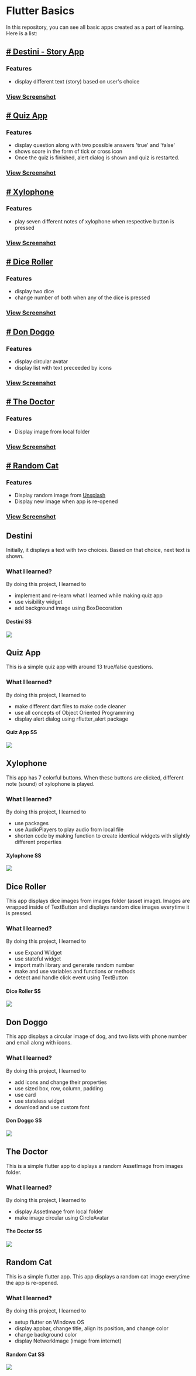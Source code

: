 # Flutter Basics
In this repository, you can see all basic apps created as a part of learning. Here is a list:

## [# Destini - Story App](#destini)

### Features
- display different text (story) based on user's choice

### [View Screenshot](#destini-ss)

## [# Quiz App](#quiz-app)

### Features
- display question along with two possible answers 'true' and 'false'
- shows score in the form of tick or cross icon
- Once the quiz is finished, alert dialog is shown and quiz is restarted.

### [View Screenshot](#quiz-app-ss)

## [# Xylophone](#xylophone)

### Features
- play seven different notes of xylophone when respective button is pressed

### [View Screenshot](#xylophone-ss)

## [# Dice Roller](#dice-roller)

### Features
- display two dice
- change number of both when any of the dice is pressed

### [View Screenshot](#dice-roller-ss)

## [# Don Doggo](#don-doggo)

### Features
- display circular avatar
- display list with text preceeded by icons

### [View Screenshot](#don-doggo-ss)

## [# The Doctor](#the-doctor)

### Features
- Display image from local folder

### [View Screenshot](#the-doctor-ss)

## [# Random Cat](#random-cat)

### Features
- Display random image from [Unsplash](https://unsplash.com)
- Display new image when app is re-opened

### [View Screenshot](#random-cat-ss)

## Destini
Initially, it displays a text with two choices. Based on that choice, next text is shown.

### What I learned?
By doing this project, I learned to

- implement and re-learn what I learned while making quiz app
- use visibility widget
- add background image using BoxDecoration

#### Destini SS
![](./images/destini.png)

## Quiz App
This is a simple quiz app with around 13 true/false questions.

### What I learned?
By doing this project, I learned to

- make different dart files to make code cleaner
- use all concepts of Object Oriented Programming
- display alert dialog using rflutter_alert package

#### Quiz App SS
![](./images/quizapp.png)


## Xylophone
This app has 7 colorful buttons. When these buttons are clicked, different note (sound) of xylophone is played.

### What I learned?
By doing this project, I learned to

- use packages 
- use AudioPlayers to play audio from local file
- shorten code by making function to create identical widgets with slightly different properties

#### Xylophone SS
![](./images/xylophone.png)


## Dice Roller
This app displays dice images from images folder (asset image). Images are wrapped inside of TextButton and displays random dice images everytime it is pressed.

### What I learned?
By doing this project, I learned to

- use Expand Widget
- use stateful widget
- import math library and generate random number
- make and use variables and functions or methods
- detect and handle click event using TextButton

#### Dice Roller SS
![](./images/dice-roller.png)

## Don Doggo
This app displays a circular image of dog, and two lists with phone number and email along with icons.

### What I learned?
By doing this project, I learned to

- add icons and change their properties
- use sized box, row, column, padding 
- use card
- use stateless widget
- download and use custom font

#### Don Doggo SS
![](./images/doggo.png)

## The Doctor
This is a simple flutter app to displays a random AssetImage from images folder.

### What I learned?
By doing this project, I learned to

- display AssetImage from local folder
- make image circular using CircleAvatar

#### The Doctor SS
![](./images/the-doctor.png)

## Random Cat
This is a simple flutter app. This app displays a random cat image everytime the app is re-opened. 

### What I learned?
By doing this project, I learned to

- setup flutter on Windows OS
- display appbar, change title, align its position, and change color
- change background color
- display NetworkImage (image from internet)

#### Random Cat SS
![](./images/random-cat.png)